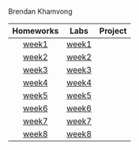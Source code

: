 Brendan Khamvong

| Homeworks    | Labs        | Project |
| :------:|:-----------:|:-----:|
| [week1](/Homework/HW1/) | [week1](/Lab/Lab1/) | |
| [week2](/Homework/HW2/) | [week2](/Lab/Lab2/) | |
| [week3](/Homework/HW3/) | [week3](/Lab/Lab3/) | |
| [week4](/Homework/HW4/) | [week4](/Lab/Lab4/) | |
| [week5](/Homework/HW5/) | [week5](/Lab/Lab5/) | |
| [week6](/Homework/HW6/) | [week6](/Lab/Lab6/) | |
| [week7](/Homework/HW7/) | [week7](/Lab/Lab7/) | |
| [week8](/Homework/HW8/) | [week8](/Lab/Lab8/) | |